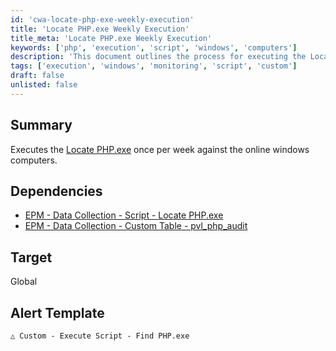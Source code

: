```yaml
---
id: 'cwa-locate-php-exe-weekly-execution'
title: 'Locate PHP.exe Weekly Execution'
title_meta: 'Locate PHP.exe Weekly Execution'
keywords: ['php', 'execution', 'script', 'windows', 'computers']
description: 'This document outlines the process for executing the Locate PHP.exe script weekly on online Windows computers, detailing its dependencies and target settings for effective monitoring and management.'
tags: ['execution', 'windows', 'monitoring', 'script', 'custom']
draft: false
unlisted: false
---
```

## Summary

Executes the [Locate PHP.exe](https://proval.itglue.com/DOC-5078775-16245023) once per week against the online windows computers.

## Dependencies

- [EPM - Data Collection - Script - Locate PHP.exe](https://proval.itglue.com/DOC-5078775-16245023)
- [EPM - Data Collection - Custom Table - pvl_php_audit](https://proval.itglue.com/DOC-5078775-16245130)

## Target

Global

## Alert Template

`△ Custom - Execute Script - Find PHP.exe`


